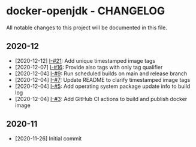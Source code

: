 # docker-openjdk - CHANGELOG
All notable changes to this project will be documented in this file.

## 2020-12
* [2020-12-12] [I-#21](https://github.com/koenvangeerteruy/docker-openjdk/issues/21): Add unique timestamped image tags
* [2020-12-07] [I-#16](https://github.com/koenvangeerteruy/docker-openjdk/issues/16): Provide also tags with only tag qualifier
* [2020-12-04] [I-#9](https://github.com/koenvangeerteruy/docker-openjdk/issues/9): Run scheduled builds on main and release branch
* [2020-12-04] [I-#7](https://github.com/koenvangeerteruy/docker-openjdk/issues/7): Update README to clarify timestamped image tags
* [2020-12-04] [I-#5](https://github.com/koenvangeerteruy/docker-openjdk/issues/5): Add operating system package update info to build log
* [2020-12-04] [I-#3](https://github.com/koenvangeerteruy/docker-openjdk/issues/3): Add GitHub CI actions to build and publish docker image

## 2020-11
* [2020-11-26] Initial commit
